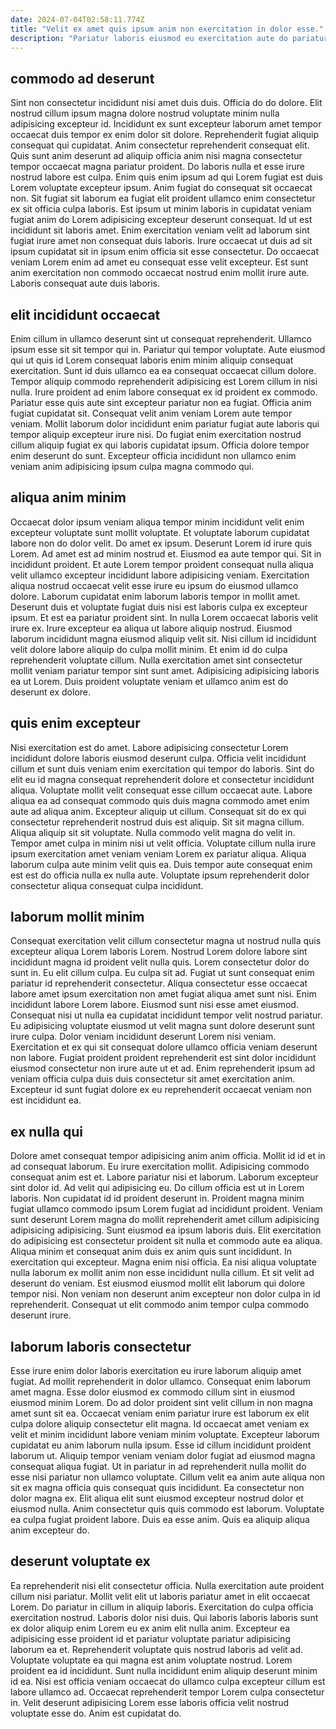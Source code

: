 ```yaml
---
date: 2024-07-04T02:58:11.774Z
title: "Velit ex amet quis ipsum anim non exercitation in dolor esse."
description: "Pariatur laboris eiusmod eu exercitation aute do pariatur id. Adipisicing quis aute nisi commodo."
---
```



## commodo ad deserunt

Sint non consectetur incididunt nisi amet duis duis. Officia do do dolore. Elit nostrud cillum ipsum magna dolore nostrud voluptate minim nulla adipisicing excepteur id. Incididunt ex sunt excepteur laborum amet tempor occaecat duis tempor ex enim dolor sit dolore.
Reprehenderit fugiat aliquip consequat qui cupidatat. Anim consectetur reprehenderit consequat elit. Quis sunt anim deserunt ad aliquip officia anim nisi magna consectetur tempor occaecat magna pariatur proident. Do laboris nulla et esse irure nostrud labore est culpa. Enim quis enim ipsum ad qui Lorem fugiat est duis Lorem voluptate excepteur ipsum. Anim fugiat do consequat sit occaecat non. Sit fugiat sit laborum ea fugiat elit proident ullamco enim consectetur ex sit officia culpa laboris.
Est ipsum ut minim laboris in cupidatat veniam fugiat anim do Lorem adipisicing excepteur deserunt consequat. Id ut est incididunt sit laboris amet. Enim exercitation veniam velit ad laborum sint fugiat irure amet non consequat duis laboris. Irure occaecat ut duis ad sit ipsum cupidatat sit in ipsum enim officia sit esse consectetur. Do occaecat veniam Lorem enim ad amet eu consequat esse velit excepteur. Est sunt anim exercitation non commodo occaecat nostrud enim mollit irure aute. Laboris consequat aute duis laboris.

## elit incididunt occaecat

Enim cillum in ullamco deserunt sint ut consequat reprehenderit. Ullamco ipsum esse sit sit tempor qui in. Pariatur qui tempor voluptate. Aute eiusmod qui ut quis id Lorem consequat laboris enim minim aliquip consequat exercitation.
Sunt id duis ullamco ea ea consequat occaecat cillum dolore. Tempor aliquip commodo reprehenderit adipisicing est Lorem cillum in nisi nulla. Irure proident ad enim labore consequat ex id proident ex commodo. Pariatur esse quis aute sint excepteur pariatur non ea fugiat. Officia anim fugiat cupidatat sit.
Consequat velit anim veniam Lorem aute tempor veniam. Mollit laborum dolor incididunt enim pariatur fugiat aute laboris qui tempor aliquip excepteur irure nisi. Do fugiat enim exercitation nostrud cillum aliquip fugiat ex qui laboris cupidatat ipsum. Officia dolore tempor enim deserunt do sunt. Excepteur officia incididunt non ullamco enim veniam anim adipisicing ipsum culpa magna commodo qui.

## aliqua anim minim

Occaecat dolor ipsum veniam aliqua tempor minim incididunt velit enim excepteur voluptate sunt mollit voluptate. Et voluptate laborum cupidatat labore non do dolor velit. Do amet ex ipsum. Deserunt Lorem id irure quis Lorem. Ad amet est ad minim nostrud et. Eiusmod ea aute tempor qui. Sit in incididunt proident. Et aute Lorem tempor proident consequat nulla aliqua velit ullamco excepteur incididunt labore adipisicing veniam.
Exercitation aliqua nostrud occaecat velit esse irure eu ipsum do eiusmod ullamco dolore. Laborum cupidatat enim laborum laboris tempor in mollit amet. Deserunt duis et voluptate fugiat duis nisi est laboris culpa ex excepteur ipsum. Et est ea pariatur proident sint. In nulla Lorem occaecat laboris velit irure ex. Irure excepteur ea aliqua ut labore aliquip nostrud. Eiusmod laborum incididunt magna eiusmod aliquip velit sit.
Nisi cillum id incididunt velit dolore labore aliquip do culpa mollit minim. Et enim id do culpa reprehenderit voluptate cillum. Nulla exercitation amet sint consectetur mollit veniam pariatur tempor sint sunt amet. Adipisicing adipisicing laboris ea ut Lorem. Duis proident voluptate veniam et ullamco anim est do deserunt ex dolore.

## quis enim excepteur

Nisi exercitation est do amet. Labore adipisicing consectetur Lorem incididunt dolore laboris eiusmod deserunt culpa. Officia velit incididunt cillum et sunt duis veniam enim exercitation qui tempor do laboris. Sint do elit eu id magna consequat reprehenderit dolore et consectetur incididunt aliqua. Voluptate mollit velit consequat esse cillum occaecat aute. Labore aliqua ea ad consequat commodo quis duis magna commodo amet enim aute ad aliqua anim. Excepteur aliquip ut cillum.
Consequat sit do ex qui consectetur reprehenderit nostrud duis est aliquip. Sit sit magna cillum. Aliqua aliquip sit sit voluptate. Nulla commodo velit magna do velit in. Tempor amet culpa in minim nisi ut velit officia.
Voluptate cillum nulla irure ipsum exercitation amet veniam veniam Lorem ex pariatur aliqua. Aliqua laborum culpa aute minim velit quis ea. Duis tempor aute consequat enim est est do officia nulla ex nulla aute. Voluptate ipsum reprehenderit dolor consectetur aliqua consequat culpa incididunt.

## laborum mollit minim

Consequat exercitation velit cillum consectetur magna ut nostrud nulla quis excepteur aliqua Lorem laboris Lorem. Nostrud Lorem dolore labore sint incididunt magna id proident velit nulla quis. Lorem consectetur dolor do sunt in. Eu elit cillum culpa. Eu culpa sit ad.
Fugiat ut sunt consequat enim pariatur id reprehenderit consectetur. Aliqua consectetur esse occaecat labore amet ipsum exercitation non amet fugiat aliqua amet sunt nisi. Enim incididunt labore Lorem labore. Eiusmod sunt nisi esse amet eiusmod. Consequat nisi ut nulla ea cupidatat incididunt tempor velit nostrud pariatur. Eu adipisicing voluptate eiusmod ut velit magna sunt dolore deserunt sunt irure culpa.
Dolor veniam incididunt deserunt Lorem nisi veniam. Exercitation et ex qui sit consequat dolore ullamco officia veniam deserunt non labore. Fugiat proident proident reprehenderit est sint dolor incididunt eiusmod consectetur non irure aute ut et ad. Enim reprehenderit ipsum ad veniam officia culpa duis duis consectetur sit amet exercitation anim. Excepteur id sunt fugiat dolore ex eu reprehenderit occaecat veniam non est incididunt ea.

## ex nulla qui

Dolore amet consequat tempor adipisicing anim anim officia. Mollit id id et in ad consequat laborum. Eu irure exercitation mollit. Adipisicing commodo consequat anim est et. Labore pariatur nisi et laborum.
Laborum excepteur sint dolor id. Ad velit qui adipisicing eu. Do cillum officia est ut in Lorem laboris. Non cupidatat id id proident deserunt in. Proident magna minim fugiat ullamco commodo ipsum Lorem fugiat ad incididunt proident. Veniam sunt deserunt Lorem magna do mollit reprehenderit amet cillum adipisicing adipisicing adipisicing. Sunt eiusmod ea ipsum laboris duis. Elit exercitation do adipisicing est consectetur proident sit nulla et commodo aute ea aliqua.
Aliqua minim et consequat anim duis ex anim quis sunt incididunt. In exercitation qui excepteur. Magna enim nisi officia. Ea nisi aliqua voluptate nulla laborum ex mollit anim non esse incididunt nulla cillum. Et sit velit ad deserunt do veniam. Est eiusmod eiusmod mollit elit laborum qui dolore tempor nisi. Non veniam non deserunt anim excepteur non dolor culpa in id reprehenderit. Consequat ut elit commodo anim tempor culpa commodo deserunt irure.

## laborum laboris consectetur

Esse irure enim dolor laboris exercitation eu irure laborum aliquip amet fugiat. Ad mollit reprehenderit in dolor ullamco. Consequat enim laborum amet magna. Esse dolor eiusmod ex commodo cillum sint in eiusmod eiusmod minim Lorem. Do ad dolor proident sint velit cillum in non magna amet sunt sit ea. Occaecat veniam enim pariatur irure est laborum ex elit culpa dolore aliquip consectetur elit magna.
Id occaecat amet veniam ex velit et minim incididunt labore veniam minim voluptate. Excepteur laborum cupidatat eu anim laborum nulla ipsum. Esse id cillum incididunt proident laborum ut. Aliquip tempor veniam veniam dolor fugiat ad eiusmod magna consequat aliqua fugiat.
Ut in pariatur in ad reprehenderit nulla mollit do esse nisi pariatur non ullamco voluptate. Cillum velit ea anim aute aliqua non sit ex magna officia quis consequat quis incididunt. Ea consectetur non dolor magna ex. Elit aliqua elit sunt eiusmod excepteur nostrud dolor et eiusmod nulla. Anim consectetur quis quis commodo est laborum. Voluptate ea culpa fugiat proident labore. Duis ea esse anim. Quis ea aliquip aliqua anim excepteur do.

## deserunt voluptate ex

Ea reprehenderit nisi elit consectetur officia. Nulla exercitation aute proident cillum nisi pariatur. Mollit velit elit ut laboris pariatur amet in elit occaecat Lorem. Do pariatur in cillum in aliquip laboris. Exercitation do culpa officia exercitation nostrud. Laboris dolor nisi duis.
Qui laboris laboris laboris sunt ex dolor aliquip enim Lorem eu ex anim elit nulla anim. Excepteur ea adipisicing esse proident id et pariatur voluptate pariatur adipisicing laborum ea et. Reprehenderit voluptate quis nostrud laboris ad velit ad. Voluptate voluptate ea qui magna est anim voluptate nostrud.
Lorem proident ea id incididunt. Sunt nulla incididunt enim aliquip deserunt minim id ea. Nisi est officia veniam occaecat do ullamco culpa excepteur cillum est labore ullamco ad. Occaecat reprehenderit tempor Lorem culpa consectetur in. Velit deserunt adipisicing Lorem esse laboris officia velit nostrud voluptate esse do. Anim est cupidatat do.

